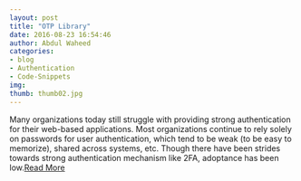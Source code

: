 ```yaml
---
layout: post
title: "OTP Library"
date: 2016-08-23 16:54:46
author: Abdul Waheed
categories:
- blog
- Authentication
- Code-Snippets
img:
thumb: thumb02.jpg
---
```


Many organizations today still struggle with providing strong authentication for their web-based applications. Most organizations continue to rely solely on passwords for user authentication, which tend to be weak (to be easy to memorize), shared across systems, etc. Though there have been strides towards strong authentication mechanism like 2FA, adoptance has been low.[Read More][read-more-lnk]

[read-more-lnk]: http://gslab.com/blogs?view=entry&id=54
